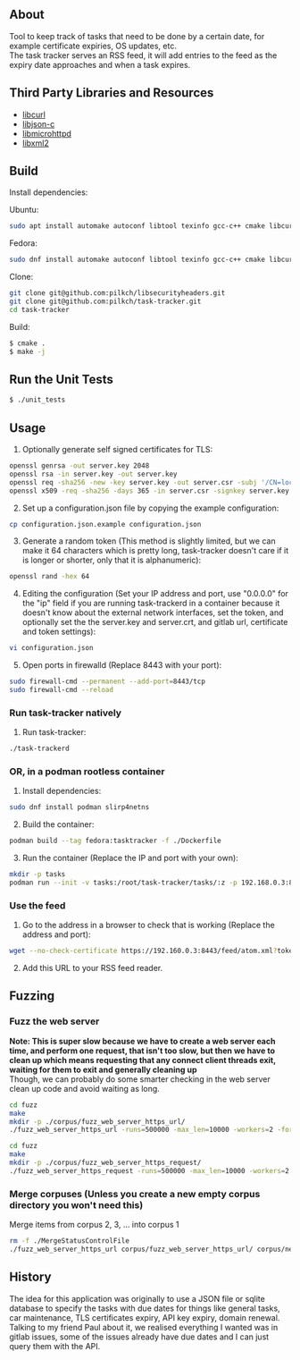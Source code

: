 ## About

Tool to keep track of tasks that need to be done by a certain date, for example certificate expiries, OS updates, etc.  
The task tracker serves an RSS feed, it will add entries to the feed as the expiry date approaches and when a task expires.

## Third Party Libraries and Resources
  
- [libcurl](https://curl.se/libcurl/)  
- [libjson-c](https://github.com/json-c/json-c)  
- [libmicrohttpd](https://www.gnu.org/software/libmicrohttpd/)  
- [libxml2](https://github.com/GNOME/libxml2)

## Build

Install dependencies:

Ubuntu:
```bash
sudo apt install automake autoconf libtool texinfo gcc-c++ cmake libcurl-dev json-c-dev libxml2-dev gtest-dev
```

Fedora:
```bash
sudo dnf install automake autoconf libtool texinfo gcc-c++ cmake libcurl-devel json-c-devel libxml2-devel gtest-devel
```

Clone:
```bash
git clone git@github.com:pilkch/libsecurityheaders.git
git clone git@github.com:pilkch/task-tracker.git
cd task-tracker
```

Build:
```bash
$ cmake .
$ make -j
```

## Run the Unit Tests

```bash
$ ./unit_tests
```


## Usage

1. Optionally generate self signed certificates for TLS:
```bash
openssl genrsa -out server.key 2048
openssl rsa -in server.key -out server.key
openssl req -sha256 -new -key server.key -out server.csr -subj '/CN=localhost'
openssl x509 -req -sha256 -days 365 -in server.csr -signkey server.key -out server.crt
```
2. Set up a configuration.json file by copying the example configuration:
```bash
cp configuration.json.example configuration.json
```
3. Generate a random token (This method is slightly limited, but we can make it 64 characters which is pretty long, task-tracker doesn't care if it is longer or shorter, only that it is alphanumeric):
```bash
openssl rand -hex 64
```
4. Editing the configuration (Set your IP address and port, use "0.0.0.0" for the "ip" field if you are running task-trackerd in a container because it doesn't know about the external network interfaces, set the token, and optionally set the the server.key and server.crt, and gitlab url, certificate and token settings):
```bash
vi configuration.json
```
5. Open ports in firewalld (Replace 8443 with your port):
```bash
sudo firewall-cmd --permanent --add-port=8443/tcp
sudo firewall-cmd --reload
```

### Run task-tracker natively

1. Run task-tracker:
```bash
./task-trackerd
```

### OR, in a podman rootless container

1. Install dependencies:
```bash
sudo dnf install podman slirp4netns
```
2. Build the container:
```bash
podman build --tag fedora:tasktracker -f ./Dockerfile
```
3. Run the container (Replace the IP and port with your own):
```bash
mkdir -p tasks
podman run --init -v tasks:/root/task-tracker/tasks/:z -p 192.168.0.3:8443:8443 --shm-size 256m --name tasktracker --rm fedora:tasktracker
```

### Use the feed

1. Go to the address in a browser to check that is working (Replace the address and port):  
```bash
wget --no-check-certificate https://192.160.0.3:8443/feed/atom.xml?token=<your token here>
```
2. Add this URL to your RSS feed reader.

## Fuzzing

### Fuzz the web server

**Note: This is super slow because we have to create a web server each time, and perform one request, that isn't too slow, but then we have to clean up which means requesting that any connect client threads exit, waiting for them to exit and generally cleaning up**  
Though, we can probably do some smarter checking in the web server clean up code and avoid waiting as long.

```bash
cd fuzz
make
mkdir -p ./corpus/fuzz_web_server_https_url/
./fuzz_web_server_https_url -runs=500000 -max_len=10000 -workers=2 -fork=1 -shrink=1 ./corpus/fuzz_web_server_https_url
```

```bash
cd fuzz
make
mkdir -p ./corpus/fuzz_web_server_https_request/
./fuzz_web_server_https_request -runs=500000 -max_len=10000 -workers=2 -fork=1 -shrink=1 ./corpus/fuzz_web_server_https_request
```

### Merge corpuses (Unless you create a new empty corpus directory you won't need this)

Merge items from corpus 2, 3, ... into corpus 1
```bash
rm -f ./MergeStatusControlFile
./fuzz_web_server_https_url corpus/fuzz_web_server_https_url/ corpus/new_items/ -merge=1 -merge_control_file=MergeStatusControlFile
```

## History

The idea for this application was originally to use a JSON file or sqlite database to specify the tasks with due dates for things like general tasks, car maintenance, TLS certificates expiry, API key expiry, domain renewal.  
Talking to my friend Paul about it, we realised everything I wanted was in gitlab issues, some of the issues already have due dates and I can just query them with the API.
